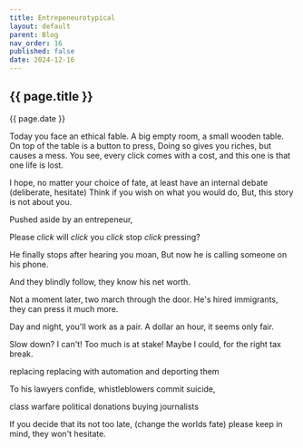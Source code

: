 ```yaml
---
title: Entrepeneurotypical
layout: default
parent: Blog
nav_order: 16
published: false
date: 2024-12-16
---
```


<!-- Serverless architecture is not distinct from traditional architecture -->

## {{ page.title }}

{{ page.date }}

<!-- scenario is if you push a button it gives you money but kills someone else -->

Today you face an ethical fable.
A big empty room, a small wooden table.
On top of the table is a button to press,
Doing so gives you riches, but causes a mess.
You see, every click comes with a cost,
and this one is that one life is lost.

I hope, no matter your choice of fate,
at least have an internal debate (deliberate, hesitate)
Think if you wish on what you would do,
But, this story is not about you.

Pushed aside by an entrepeneur,

Please _click_ will _click_ you _click_ stop _click_ pressing?

He finally stops after hearing you moan,
But now he is calling someone on his phone.

And they blindly follow, they know his net worth.

Not a moment later, two march through the door.
He's hired immigrants, they can press it much more.

Day and night, you'll work as a pair.
A dollar an hour, it seems only fair.

<!-- slow bit that describes scaling up -->

Slow down? I can't! Too much is at stake!
Maybe I could, for the right tax break.

<!-- fast pased bit with quick rhymes about all the unethical doings to make money -->

replacing
replacing with automation and deporting them

To his lawyers confide,
whistleblowers commit suicide,

class warfare
political donations
buying journalists

If you decide that its not too late, (change the worlds fate)
please keep in mind, they won't hesitate.
